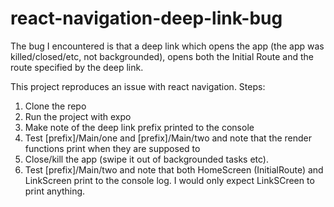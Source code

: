 # react-navigation-deep-link-bug

The bug I encountered is that a deep link which opens the app (the app was killed/closed/etc, not backgrounded), opens both the Initial Route and the route specified by the deep link.

This project reproduces an issue with react navigation.
Steps:
1. Clone the repo
2. Run the project with expo
3. Make note of the deep link prefix printed to the console
4. Test [prefix]/Main/one and [prefix]/Main/two and note that the render functions print when they are supposed to
5. Close/kill the app (swipe it out of backgrounded tasks etc).
6. Test [prefix]/Main/two and note that both HomeScreen (InitialRoute) and LinkScreen print to the console log. I would only expect LinkSCreen to print anything.
